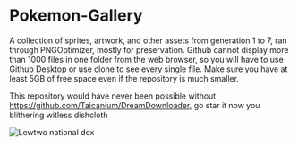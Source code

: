 # Pokemon-Gallery

A collection of sprites, artwork, and other assets from generation 1 to 7, ran through PNGOptimizer, mostly for preservation. 
Github cannot display more than 1000 files in one folder from the web browser, so you will have to use Github Desktop or use clone to see every single file.
Make sure you have at least 5GB of free space even if the repository is much smaller.

This repository would have never been possible without https://github.com/Taicanium/DreamDownloader, go star it now you blithering witless dishcloth

![Lewtwo national dex](https://github.com/user-attachments/assets/7ebb85f6-7718-469f-90d1-901d1a2ed718)
